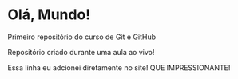# Olá, Mundo!
 Primeiro repositório do curso de Git e GitHub

Repositório criado durante uma aula ao vivo!

Essa linha eu adcionei diretamente no site! QUE IMPRESSIONANTE!
